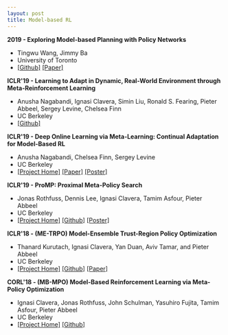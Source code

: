 ```yaml
---
layout: post
title: Model-based RL
---
```


**2019 - Exploring Model-based Planning with Policy Networks**

- Tingwu Wang, Jimmy Ba
- University of Toronto
- [[Github]](https://github.com/WilsonWangTHU/POPLIN) [[Paper]](https://arxiv.org/pdf/1906.08649) 

**ICLR'19 - Learning to Adapt in Dynamic, Real-World Environment through Meta-Reinforcement Learning**

- Anusha Nagabandi, Ignasi Clavera, Simin Liu, Ronald S. Fearing, Pieter Abbeel, Sergey Levine, Chelsea Finn
- UC Berkeley
- [[Github]](https://github.com/iclavera/learning_to_adapt)

**ICLR'19 - Deep Online Learning via Meta-Learning: Continual Adaptation for Model-Based RL**

- Anusha Nagabandi, Chelsea Finn, Sergey Levine
- UC Berkeley
- [[Project Home]]() [[Paper]](https://openreview.net/pdf?id=HyxAfnA5tm) [[Poster]](https://s3.amazonaws.com/postersession.ai/9ab74406-2565-4a43-a863-e8e4a50e727c.pdf)

**ICLR'19 - ProMP: Proximal Meta-Policy Search**

- Jonas Rothfuss, Dennis Lee, Ignasi Clavera, Tamim Asfour, Pieter Abbeel
- UC Berkeley
- [[Project Home]](https://sites.google.com/view/pro-mp) [[Github]](https://github.com/jonasrothfuss/ProMP) [[Poster]](https://s3.amazonaws.com/postersession.ai/7822e5a9-cb97-40ba-8f8e-8395fa4cf03e.pdf)

**ICLR'18 - (ME-TRPO) Model-Ensemble Trust-Region Policy Optimization**

- Thanard  Kurutach, Ignasi Clavera, Yan Duan, Aviv Tamar, and Pieter Abbeel
- UC Berkeley
- [[Project Home]](https://sites.google.com/view/me-trpo) [[Github]](https://github.com/thanard/me-trpo) [[Paper]](https://openreview.net/pdf?id=SJJinbWRZ)


**CORL'18 - (MB-MPO) Model-Based Reinforcement Learning via Meta-Policy Optimization**

- Ignasi Clavera, Jonas Rothfuss, John Schulman, Yasuhiro Fujita, Tamim Asfour, Pieter Abbeel
- UC Berkeley
- [[Project Home]](https://sites.google.com/view/mb-mpo/home) [[Github]](https://github.com/jonasrothfuss/model_ensemble_meta_learning)